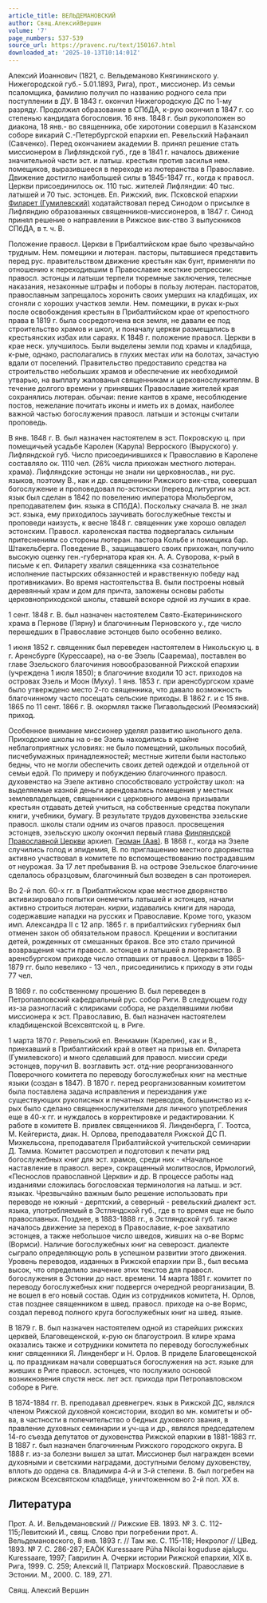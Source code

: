 ```yaml
---
article_title: ВЕЛЬДЕМАНОВСКИЙ
author: Свящ.АлексийВершин
volume: '7'
page_numbers: 537-539
source_url: https://pravenc.ru/text/150167.html
downloaded_at: '2025-10-13T10:14:01Z'
---
```


Алексий Иоаннович (1821, с. Вельдеманово Княгининского у. Нижегородской губ.- 5.01.1893, Рига), прот., миссионер. Из семьи псаломщика, фамилию получил по названию родного села при поступлении в ДУ. В 1843 г. окончил Нижегородскую ДС по 1-му разряду. Продолжил образование в СПбДА, к-рую окончил в 1847 г. со степенью кандидата богословия. 16 янв. 1848 г. был рукоположен во диакона, 18 янв.- во священника, обе хиротонии совершил в Казанском соборе викарий С.-Петербургской епархии еп. Ревельский Нафанаил (Савченко). Перед окончанием академии В. принял решение стать миссионером в Лифляндской губ., где в 1841 г. началось движение значительной части эст. и латыш. крестьян против засилья нем. помещиков, выразившееся в переходе из лютеранства в Православие. Движение достигло наибольшей силы в 1845-1847 гг., когда к правосл. Церкви присоединилось ок. 110 тыс. жителей Лифляндии: 40 тыс. латышей и 70 тыс. эстонцев. Еп. Рижский, вик. Псковской епархии [Филарет (Гумилевский)](<https://pravenc.ru/text/Филарет (Гумилевский).html>) ходатайствовал перед Синодом о присылке в Лифляндию образованных священников-миссионеров, в 1847 г. Синод принял решение о направлении в Рижское вик-ство 3 выпускников СПбДА, в т. ч. В.

Положение правосл. Церкви в Прибалтийском крае было чрезвычайно трудным. Нем. помещики и лютеран. пасторы, пытавшиеся представить перед рус. правительством движение крестьян как бунт, применяли по отношению к переходившим в Православие жесткие репрессии: правосл. эстонцы и латыши терпели тюремные заключения, телесные наказания, незаконные штрафы и поборы в пользу лютеран. пасторатов, православным запрещалось хоронить своих умерших на кладбищах, их сгоняли с хороших участков земли. Нем. помещики, в руках к-рых после освобождения крестьян в Прибалтийском крае от крепостного права в 1819 г. была сосредоточена вся земля, не давали ее под строительство храмов и школ, и поначалу церкви размещались в крестьянских избах или сараях. К 1848 г. положение правосл. Церкви в крае неск. улучшилось. Были выделены земли под храмы и кладбища, к-рые, однако, располагались в глухих местах или на болотах, зачастую вдали от поселений. Правительство предоставило средства на строительство небольших храмов и обеспечение их необходимой утварью, на выплату жалованья священникам и церковнослужителям. В течение долгого времени у принявших Православие жителей края сохранялись лютеран. обычаи: пение кантов в храме, несоблюдение постов, нежелание почитать иконы и иметь их в домах, наиболее важной частью богослужения правосл. латыши и эстонцы считали проповедь.

В янв. 1848 г. В. был назначен настоятелем в эст. Покровскую ц. при помещичьей усадьбе Каролен (Карула) Верроского (Выруского) у. Лифляндской губ. Число присоединившихся к Православию в Каролене составляло ок. 1110 чел. (26% числа прихожан местного лютеран. храма). Лифляндские эстонцы не знали ни церковнослав., ни рус. языков, поэтому В., как и др. священники Рижского вик-ства, совершал богослужение и проповедовал по-эстонски (перевод литургии на эст. язык был сделан в 1842 по повелению императора Мюльбергом, преподавателем фин. языка в СПбДА). Поскольку сначала В. не знал эст. языка, ему приходилось заучивать богослужебные тексты и проповеди наизусть, к весне 1848 г. священник уже хорошо овладел эстонским. Правосл. кароленская паства подвергалась сильным притеснениям со стороны лютеран. пастора Кольбе и помещика бар. Штакельберга. Поведение В., защищавшего своих прихожан, получило высокую оценку ген.-губернатора края кн. А. А. Суворова, к-рый в письме к еп. Филарету хвалил священника «за сознательное исполнение пастырских обязанностей и нравственную победу над противниками». Во время настоятельства В. были построены новый деревянный храм и дом для причта, заложены основы работы церковноприходской школы, ставшей вскоре одной из лучших в крае.

1 сент. 1848 г. В. был назначен настоятелем Свято-Екатерининского храма в Пернове (Пярну) и благочинным Перновского у., где число перешедших в Православие эстонцев было особенно велико.

1 июня 1852 г. священник был переведен настоятелем в Никольскую ц. в г. Аренсбурге (Курессааре), на о-ве Эзель (Сааремаа), поставлен во главе Эзельского благочиния новообразованной Рижской епархии (учреждена 1 июля 1850); в благочиние входили 10 эст. приходов на островах Эзель и Моон (Муху). 1 янв. 1853 г. при аренсбургском храме было утверждено место 2-го священника, что давало возможность благочинному часто посещать сельские приходы. В 1862 г. и с 15 янв. 1865 по 11 сент. 1866 г. В. окормлял также Пигавольдеский (Реомяэский) приход.

Особенное внимание миссионер уделял развитию школьного дела. Приходские школы на о-ве Эзель находились в крайне неблагоприятных условиях: не было помещений, школьных пособий, писчебумажных принадлежностей; местные жители были настолько бедны, что не могли обеспечить своих детей одеждой и отдельной от семьи едой. По примеру и побуждению благочинного правосл. духовенство на Эзеле активно способствовало устройству школ: на выделяемые казной деньги арендовались помещения у местных землевладельцев, священники с церковного амвона призывали крестьян отдавать детей учиться, на собственные средства покупали книги, учебники, бумагу. В результате трудов духовенства эзельские правосл. школы стали одним из очагов правосл. просвещения эстонцев, эзельскую школу окончил первый глава [Финляндской Православной Церкви](<https://pravenc.ru/text/Финляндской Православной Церкви.html>) архиеп. [Герман (Аав)](<https://pravenc.ru/text/Герман (Аав).html>). В 1868 г., когда на Эзеле случились голод и эпидемия, В. по приглашению местного дворянства активно участвовал в комитете по вспомоществованию пострадавшим от неурожая. За 17 лет пребывания В. на острове Эзельское благочиние сделалось образцовым, благочинный был возведен в сан протоиерея.

Во 2-й пол. 60-х гг. в Прибалтийском крае местное дворянство активизировало попытки онемечить латышей и эстонцев, начали активно строиться лютеран. кирхи, издавались книги для народа, содержавшие нападки на русских и Православие. Кроме того, указом имп. Александра II с 12 апр. 1865 г. в прибалтийских губерниях был отменен закон об обязательном правосл. Крещении и воспитании детей, рожденных от смешанных браков. Все это стало причиной возвращения части правосл. эстонцев и латышей в лютеранство. В аренсбургском приходе число отпавших от правосл. Церкви в 1865-1879 гг. было невелико - 13 чел., присоединились к приходу в эти годы 77 чел.

В 1869 г. по собственному прошению В. был переведен в Петропавловский кафедральный рус. собор Риги. В следующем году из-за разногласий с клириками собора, не разделявшими любви миссионера к эст. Православию, В. был назначен настоятелем кладбищенской Всехсвятской ц. в Риге.

1 марта 1870 г. Ревельский еп. Вениамин (Карелин), как и В., приехавший в Прибалтийский край в ответ на призыв еп. Филарета (Гумилевского) и много сделавший для правосл. миссии среди эстонцев, поручил В. возглавить эст. отд-ние реорганизованного Поверочного комитета по переводу богослужебных книг на местные языки (создан в 1847). В 1870 г. перед реорганизованным комитетом была поставлена задача исправления и переиздания уже существующих рукописных и печатных переводов, большинство из к-рых было сделано священнослужителями для личного употребления еще в 40-х гг. и нуждалось в корректировке и редактировании. К работе в комитете В. привлек священников Я. Линденберга, Г. Тоотса, М. Кейгериста, диак. Н. Орлова, преподавателя Рижской ДС П. Михкельсона, преподавателя Прибалтийской учительской семинарии Д. Тамма. Комитет рассмотрел и подготовил к печати ряд богослужебных книг для эст. храмов, среди них - «Начальное наставление в правосл. вере», сокращенный молитвослов, Ирмологий, «Песнослов православной Церкви» и др. В процессе работы над изданиями сложилась богословская терминология на латыш. и эст. языках. Чрезвычайно важным было решение использовать при переводе не южный - дерптский, а северный - ревельский диалект эст. языка, употребляемый в Эстляндской губ., где в то время еще не было православных. Позднее, в 1883-1888 гг., в Эстляндской губ. также началось движение за переход в Православие, к-рое захватило эстонцев, а также небольшое число шведов, живших на о-ве Вормс (Вормси). Наличие богослужебных книг на североэст. диалекте сыграло определяющую роль в успешном развитии этого движения. Уровень переводов, изданных в Рижской епархии при В., был весьма высок, что определило значение этих текстов для правосл. богослужения в Эстонии до наст. времени. 14 марта 1881 г. комитет по переводу богослужебных книг подвергся очередной реорганизации, В. не вошел в его новый состав. Один из сотрудников комитета, Н. Орлов, став позднее священником в швед. правосл. приходе на о-ве Вормс, создал перевод полного круга богослужебных книг на швед. языке.

В 1879 г. В. был назначен настоятелем одной из старейших рижских церквей, Благовещенской, к-рую он благоустроил. В клире храма оказались также и сотрудники комитета по переводу богослужебных книг священники Я. Линденберг и Н. Орлов. В приделе Благовещенской ц. по праздникам начали совершаться богослужения на эст. языке для живших в Риге правосл. эстонцев, что послужило основой возникновения спустя неск. лет эст. прихода при Петропавловском соборе в Риге.

В 1874-1884 гг. В. преподавал древнегреч. язык в Рижской ДС, являлся членом Рижской духовной консистории, входил во мн. комитеты и об-ва, в частности в попечительство о бедных духовного звания, в правление духовных семинарии и уч-ща и др., являлся председателем 14-го съезда депутатов от духовенства Рижской епархии в 1881-1883 гг. В 1887 г. был назначен благочинным Рижского городского округа. В 1888 г. из-за болезни вышел за штат. Миссионер был награжден всеми духовными и светскими наградами, доступными белому духовенству, вплоть до ордена св. Владимира 4-й и 3-й степени. В. был погребен на рижском Всехсвятском кладбище, уничтоженном во 2-й пол. XX в.

## Литература

Прот. А. И. Вельдемановский // Рижские ЕВ. 1893. № 3. С. 112-115;Левитский И., свящ. Слово при погребении прот. А. Вельдемановского, 8 янв. 1893 г. // Там же. С. 115-118; Некролог // ЦВед. 1893. № 7. С. 286-287; EAÕK Kuressaare Püha Nikolai koguduse ajalugu. Kuressaare, 1997; Гаврилин А. Очерки истории Рижской епархии, XIX в. Рига, 1999. С. 259; Алексий II, Патриарх Московский. Православие в Эстонии. М., 2000. С. 189, 271.

Свящ.   Алексий   Вершин
